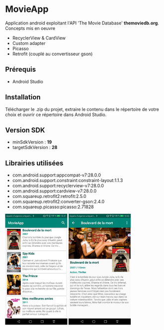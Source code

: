 # MovieApp
Application android exploitant l'API 'The Movie Database' **themoviedb.org**.
Concepts mis en oeuvre
- RecyclerView & CardView
- Custom adapter
- Picasso
- Retrofit (couplé au convertisseur gson)
## Prérequis
- Android Studio
## Installation
Télécharger le .zip du projet, extraire le contenu dans le répertoire de votre choix et ouvrir ce répertoire dans Android Studio.
## Version SDK
- minSdkVersion : **19**  
- targetSdkVersion : **28**
## Librairies utilisées
- com.android.support:appcompat-v7:28.0.0
- com.android.support.constraint:constraint-layout:1.1.3
- com.android.support:recyclerview-v7:28.0.0
- com.android.support:cardview-v7:28.0.0
- com.squareup.retrofit2:retrofit:2.5.0
- com.squareup.retrofit2:converter-gson:2.4.0
- com.squareup.picasso:picasso:2.71828

<img src="./assets/s1.png" width="200">
<img src="./assets/s2.png" width="200">
